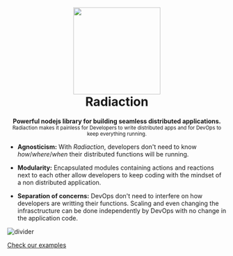 <h1 align="center"><img src="https://png.pngtree.com/element_origin_min_pic/16/07/22/195792024135b17.jpg" width="200" /><br> Radiaction</h1>

<p align="center">
<strong>Powerful nodejs library for building seamless distributed applications.</strong><br />
<sub>Radiaction makes it painless for Developers to write distributed apps and for DevOps to keep everything running.</sub>
</p>

* **Agnosticism:** With _Radiaction_, developers don't need to know _how_/_where_/_when_ their distributed functions will be running.

* **Modularity:** Encapsulated modules containing actions and reactions next to each other allow developers to keep coding with the mindset of a non distributed application.

* **Separation of concerns:** DevOps don't need to interfere on how developers are writting their functions. Scaling and even changing the infrasctructure can be done independently by DevOps with no change in the application code.



![divider](https://github.com/kamranahmedse/driver.js/raw/master/demo/images/split.png)

[Check our examples](./examples)
